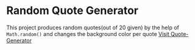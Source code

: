 # Random Quote Generator
This project produces random quotes(out of 20 given) by the help of `Math.random()` and changes the background color per quote
[Visit Quote-Generator](https://anoobhov.github.io/quote-generator/)

